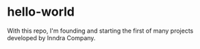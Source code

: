 # hello-world
With this repo, I'm founding and starting the first of many projects developed by Inndra Company.
